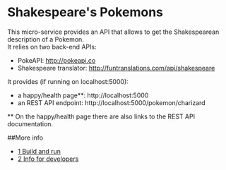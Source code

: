 # Shakespeare's Pokemons
This micro-service provides an API that allows to get the Shakespearean description of a Pokemon.  
It relies on two back-end APIs:
* PokeAPI: http://pokeapi.co
* Shakespeare translator: http://funtranslations.com/api/shakespeare  

It provides (if running on localhost:5000):
* a happy/health page**: http://localhost:5000
* an REST API endpoint: http://localhost:5000/pokemon/charizard  

** On the happy/health page there are also links to the REST API documentation.

##More info
* [1 Build and run](doc/BuildAndRun.md)
* [2 Info for developers](doc/ForDevelopers.md)


